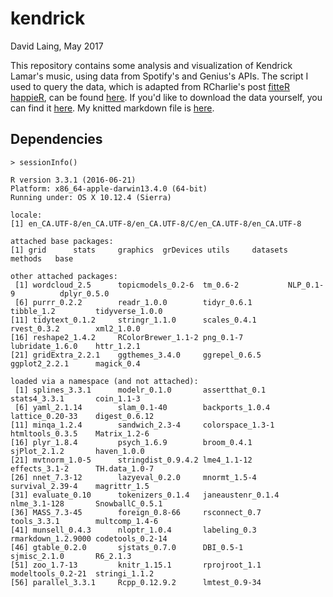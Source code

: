 # kendrick

David Laing, May 2017

This repository contains some analysis and visualization of Kendrick Lamar's music, using data from Spotify's and Genius's APIs. The script I used to query the data, which is adapted from RCharlie's post [fitteR happieR](http://rcharlie.com/2017-02-16-fitteR-happieR/), can be found [here](https://github.com/laingdk/kendrick/blob/master/src/scrape_kendrick.R). If you'd like to download the data yourself, you can find it [here](https://github.com/laingdk/kendrick/blob/master/data/scraped_kendrick_data.csv). My knitted markdown file is [here](https://github.com/laingdk/kendrick/blob/master/results/kendrick.md).

## Dependencies

```
> sessionInfo()

R version 3.3.1 (2016-06-21)
Platform: x86_64-apple-darwin13.4.0 (64-bit)
Running under: OS X 10.12.4 (Sierra)

locale:
[1] en_CA.UTF-8/en_CA.UTF-8/en_CA.UTF-8/C/en_CA.UTF-8/en_CA.UTF-8

attached base packages:
[1] grid      stats     graphics  grDevices utils     datasets  methods   base     

other attached packages:
 [1] wordcloud_2.5      topicmodels_0.2-6  tm_0.6-2           NLP_0.1-9          dplyr_0.5.0       
 [6] purrr_0.2.2        readr_1.0.0        tidyr_0.6.1        tibble_1.2         tidyverse_1.0.0   
[11] tidytext_0.1.2     stringr_1.1.0      scales_0.4.1       rvest_0.3.2        xml2_1.0.0        
[16] reshape2_1.4.2     RColorBrewer_1.1-2 png_0.1-7          lubridate_1.6.0    httr_1.2.1        
[21] gridExtra_2.2.1    ggthemes_3.4.0     ggrepel_0.6.5      ggplot2_2.2.1      magick_0.4        

loaded via a namespace (and not attached):
 [1] splines_3.3.1      modelr_0.1.0       assertthat_0.1     stats4_3.3.1       coin_1.1-3        
 [6] yaml_2.1.14        slam_0.1-40        backports_1.0.4    lattice_0.20-33    digest_0.6.12     
[11] minqa_1.2.4        sandwich_2.3-4     colorspace_1.3-1   htmltools_0.3.5    Matrix_1.2-6      
[16] plyr_1.8.4         psych_1.6.9        broom_0.4.1        sjPlot_2.1.2       haven_1.0.0       
[21] mvtnorm_1.0-5      stringdist_0.9.4.2 lme4_1.1-12        effects_3.1-2      TH.data_1.0-7     
[26] nnet_7.3-12        lazyeval_0.2.0     mnormt_1.5-4       survival_2.39-4    magrittr_1.5      
[31] evaluate_0.10      tokenizers_0.1.4   janeaustenr_0.1.4  nlme_3.1-128       SnowballC_0.5.1   
[36] MASS_7.3-45        foreign_0.8-66     rsconnect_0.7      tools_3.3.1        multcomp_1.4-6    
[41] munsell_0.4.3      nloptr_1.0.4       labeling_0.3       rmarkdown_1.2.9000 codetools_0.2-14  
[46] gtable_0.2.0       sjstats_0.7.0      DBI_0.5-1          sjmisc_2.1.0       R6_2.1.3          
[51] zoo_1.7-13         knitr_1.15.1       rprojroot_1.1      modeltools_0.2-21  stringi_1.1.2     
[56] parallel_3.3.1     Rcpp_0.12.9.2      lmtest_0.9-34
```